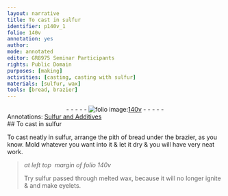```yaml
---
layout: narrative
title: To cast in sulfur
identifier: p140v_1
folio: 140v
annotation: yes
author:
mode: annotated
editor: GR8975 Seminar Participants
rights: Public Domain
purposes: [making]
activities: [casting, casting with sulfur]
materials: [sulfur, wax]
tools: [bread, brazier]
---
```


 <div class="folio" align="center">- - - - - <a href="http://gallica.bnf.fr/ark:/12148/btv1b10500001g/f286.item.r=" target="_blank"><img src="https://cu-mkp.github.io/GR8975-edition/assets/photo-icon.png" alt="folio image: " style="display:inline-block; margin-bottom:-3px;"/>140v</a> - - - - - </div> <div class="annotation" align="left">Annotations:
<a href="https://drive.google.com/drive/folders/0BwJi-u8sfkVDflhIMDlEVnBRZU4xcnNFVTVQcURmNzdqUHJGTDNFdzk1MEdld2Jsenk0bDA" target="_blank">Sulfur and Additives</a>
 </div> 
## To cast in <span class="material">sulfur</span>

  <span class="activity"></span> <span class="activity"></span> 
 To cast neatly in <span class="material">sulfur</span>, arrange the pith of <span class="tool">bread</span> under the <span class="tool">brazier</span>, as you know. Mold whatever you want into it & let it dry & you will have very neat work. 
 
> *at left top  margin of folio 140v*
> 
>  Try <span class="material">sulfur</span> passed through melted <span class="material">wax</span>, because it will no longer ignite & and make eyelets. 
 